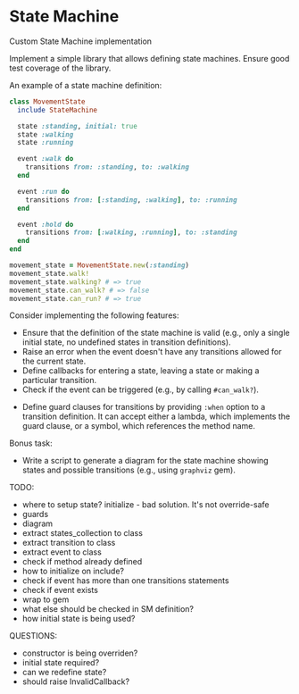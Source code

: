 # State Machine

Custom State Machine implementation

Implement a simple library that allows defining state machines. Ensure good test coverage of the library.

An example of a state machine definition:

``` ruby
class MovementState
  include StateMachine

  state :standing, initial: true
  state :walking
  state :running

  event :walk do
    transitions from: :standing, to: :walking
  end

  event :run do
    transitions from: [:standing, :walking], to: :running
  end

  event :hold do
    transitions from: [:walking, :running], to: :standing
  end
end

movement_state = MovementState.new(:standing)
movement_state.walk!
movement_state.walking? # => true
movement_state.can_walk? # => false
movement_state.can_run? # => true
```

Consider implementing the following features:

+ Ensure that the definition of the state machine is valid (e.g., only a single initial state, no undefined states in transition definitions).
+ Raise an error when the event doesn't have any transitions allowed for the current state.
+ Define callbacks for entering a state, leaving a state or making a particular transition.
+ Check if the event can be triggered (e.g., by calling `#can_walk?`).
- Define guard clauses for transitions by providing `:when` option to a transition definition. It can accept either a lambda, which implements the guard clause, or a symbol, which references the method name.

Bonus task:
- Write a script to generate a diagram for the state machine showing states and possible transitions (e.g., using `graphviz` gem).

TODO:
- where to setup state? initialize - bad solution. It's not override-safe
- guards
- diagram
- extract states_collection to class
- extract transition to class
- extract event to class
- check if method already defined
- how to initialize on include?
- check if event has more than one transitions statements
- check if event exists
- wrap to gem
- what else should be checked in SM definition?
- how initial state is being used?

QUESTIONS:
- constructor is being overriden?
- initial state required?
- can we redefine state?
- should raise InvalidCallback?